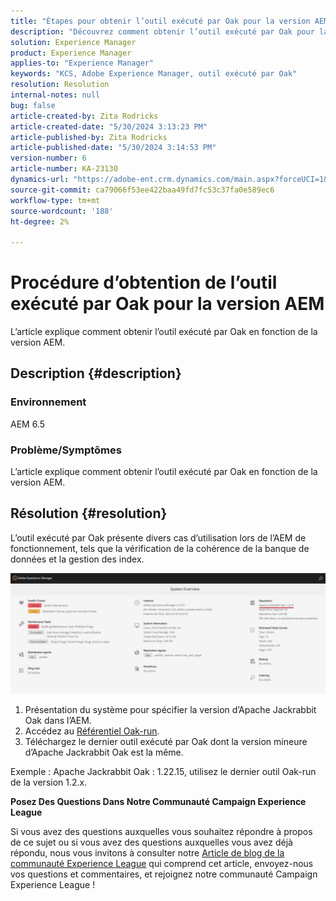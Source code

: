 ```yaml
---
title: "Étapes pour obtenir l’outil exécuté par Oak pour la version AEM"
description: "Découvrez comment obtenir l’outil exécuté par Oak pour la version AEM"
solution: Experience Manager
product: Experience Manager
applies-to: "Experience Manager"
keywords: "KCS, Adobe Experience Manager, outil exécuté par Oak"
resolution: Resolution
internal-notes: null
bug: false
article-created-by: Zita Rodricks
article-created-date: "5/30/2024 3:13:23 PM"
article-published-by: Zita Rodricks
article-published-date: "5/30/2024 3:14:53 PM"
version-number: 6
article-number: KA-23130
dynamics-url: "https://adobe-ent.crm.dynamics.com/main.aspx?forceUCI=1&pagetype=entityrecord&etn=knowledgearticle&id=4042e426-971e-ef11-840a-000d3a372703"
source-git-commit: ca79066f53ee422baa49fd7fc53c37fa0e589ec6
workflow-type: tm+mt
source-wordcount: '188'
ht-degree: 2%

---
```


# Procédure d’obtention de l’outil exécuté par Oak pour la version AEM


L’article explique comment obtenir l’outil exécuté par Oak en fonction de la version AEM.

## Description {#description}


### Environnement

AEM 6.5

### Problème/Symptômes

L’article explique comment obtenir l’outil exécuté par Oak en fonction de la version AEM.


## Résolution {#resolution}


L’outil exécuté par Oak présente divers cas d’utilisation lors de l’AEM de fonctionnement, tels que la vérification de la cohérence de la banque de données et la gestion des index.

![](assets/9c19e0e0-dc7d-ee11-8179-6045bd006a22.png)

1. Présentation du système pour spécifier la version d’Apache Jackrabbit Oak dans l’AEM.
2. Accédez au [Référentiel Oak-run](https://repo1.maven.org/maven2/org/apache/jackrabbit/oak-run/).
3. Téléchargez le dernier outil exécuté par Oak dont la version mineure d’Apache Jackrabbit Oak est la même.


Exemple : Apache Jackrabbit Oak : 1.22.15, utilisez le dernier outil Oak-run de la version 1.2.x.



<b>Posez Des Questions Dans Notre Communauté Campaign Experience League</b>

Si vous avez des questions auxquelles vous souhaitez répondre à propos de ce sujet ou si vous avez des questions auxquelles vous avez déjà répondu, nous vous invitons à consulter notre [Article de blog de la communauté Experience League](https://experienceleaguecommunities.adobe.com/t5/adobe-experience-manager-blogs/introducing-top-kcs-articles-curated-for-your-aem/ba-p/672734#M1180) qui comprend cet article, envoyez-nous vos questions et commentaires, et rejoignez notre communauté Campaign Experience League !



